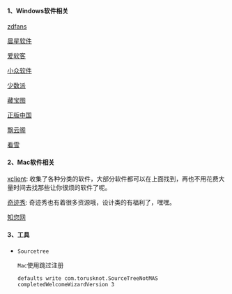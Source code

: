 <!--
 * @Author: Rainy
 * @Github: https://github.com/Rain120
 * @Date: 2019-01-20 16:02:18
 * @LastEditTime: 2019-03-23 20:03:42
 -->

#### 1、Windows软件相关
[zdfans](http://www.zdfans.com/)

[晨星软件](https://chenxing.asia/)

[爱软客](http://www.bokeboke.net/)

[小众软件](https://www.appinn.com/)

[少数派](<https://sspai.com/>)

[藏宝图](<https://www.xjcbt.com/>)

[正版中国](https://getitfree.cn/)

[飘云阁](https://www.chinapyg.com/)

[看雪](https://www.pediy.com/)

#### 2、Mac软件相关

[xclient](https://xclient.info/): 收集了各种分类的软件，大部分软件都可以在上面找到，再也不用花费大量时间去找那些让你很烦的软件了呢。

[奇迹秀](https://www.qijishow.com/): 奇迹秀也有着很多资源哦，设计类的有福利了，嘿嘿。

[知您网](https://www.zhinin.com/)

#### 3、工具

- `Sourcetree`

  `Mac`使用跳过注册

  ```shell
  defaults write com.torusknot.SourceTreeNotMAS completedWelcomeWizardVersion 3
  ```

  

